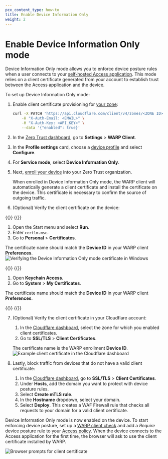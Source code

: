 ```yaml
---
pcx_content_type: how-to
title: Enable Device Information Only
weight: 2
---
```


# Enable Device Information Only mode

Device Information Only mode allows you to enforce device posture rules when a user connects to your [self-hosted Access application](/cloudflare-one/applications/configure-apps/self-hosted-apps/). This mode relies on a client certificate generated from your account to establish trust between the Access application and the device.

To set up Device Information Only mode:

1. Enable client certificate provisioning for [your zone](/fundamentals/get-started/basic-tasks/find-account-and-zone-ids/):

   ```sh
   curl -X PATCH 'https://api.cloudflare.com/client/v4/zones/<ZONE ID>/devices/policy/certificates' \
       -H "X-Auth-Email: <EMAIL>" \
       -H "X-Auth-Key: <API_KEY>" \
       --data '{"enabled": true}'
   ```

2. In the [Zero Trust dashboard](https://one.dash.cloudflare.com), go to **Settings** > **WARP Client**.

3. In the **Profile settings** card, choose a [device profile](/cloudflare-one/connections/connect-devices/warp/configure-warp/device-profiles/) and select **Configure**.

4. For **Service mode**, select **Device Information Only**.

5. Next, [enroll your device](/cloudflare-one/connections/connect-devices/warp/deployment/manual-deployment/#enroll-a-device) into your Zero Trust organization.

   When enrolled in Device Information Only mode, the WARP client will automatically generate a client certificate and install the certificate on the device. This certificate is necessary to confirm the source of outgoing traffic.

6. (Optional) Verify the client certificate on the device:

{{<tabs labels="Windows | macOS">}}
{{<tab label="windows" no-code="true">}}

1. Open the Start menu and select **Run**.
2. Enter `certlm.msc`.
3. Go to **Personal** > **Certificates**.

The certificate name should match the **Device ID** in your WARP client **Preferences**.
![Verifying the Device Information Only mode certificate in Windows](/cloudflare-one/static/documentation/connections/device-information-only-windows.png)

{{</tab>}}
{{<tab label="macos" no-code="true">}}

1. Open **Keychain Access**.
2. Go to **System** > **My Certificates**.

The certificate name should match the **Device ID** in your WARP client **Preferences**.

{{</tab>}}
{{</tabs>}}

7. (Optional) Verify the client certificate in your Cloudflare account:

   1. In the [Cloudflare dashboard](https://dash.cloudflare.com/), select the zone for which you enabled client certificates.
   2. Go to **SSL/TLS** > **Client Certificates**.

   The certificate name is the WARP enrollment **Device ID**.
   ![Example client certificate in the Cloudflare dashboard](/cloudflare-one/static/documentation/connections/device-information-only-cert.png)

8. Lastly, block traffic from devices that do not have a valid client certificate:
   1. In the [Cloudflare dashboard](https://dash.cloudflare.com/), go to **SSL/TLS** > **Client Certificates**.
   2. Under **Hosts**, add the domain you want to protect with device posture rules.
   3. Select **Create mTLS rule**.
   4. In the **Hostname** dropdown, select your domain.
   5. Select **Deploy**. This creates a WAF Firewall rule that checks all requests to your domain for a valid client certificate.

Device Information Only mode is now enabled on the device. To start enforcing device posture, set up a [WARP client check](/cloudflare-one/identity/devices/warp-client-checks/) and add a _Require_ device posture rule to your [Access policy](/cloudflare-one/policies/access/). When the device connects to the Access application for the first time, the browser will ask to use the client certificate installed by WARP.

<div class="large-img">

![Browser prompts for client certificate](/cloudflare-one/static/documentation/connections/device-information-only-browser.png)

</div>
